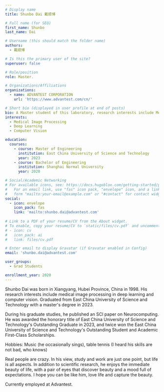 ```yaml
---
# Display name
title: Shunbo Dai 戴顺博

# Full name (for SEO)
first_name: Shunbo
last_name: Dai

# Username (this should match the folder name)
authors:
  - 戴顺博

# Is this the primary user of the site?
superuser: false

# Role/position
role: Master.

# Organizations/Affiliations
organizations:
  - name: ADVANTEST CORPORATION
    url: 'https://www.advantest.com/cn/'

# Short bio (displayed in user profile at end of posts)
bio: A Master student of this laboratory, research interests include Medical Image Processing, Deep Learning and Computer Vision.
interests:
  - Medical Image Processing
  - Deep Learning
  - Computer Vision

education:
  courses:
    - course: Master of Engineering
      institution: East China University of Science and Technology
      year: 2023
    - course: Bachelor of Engineering
      institution: Shanghai Normal University
      year: 2020

# Social/Academic Networking
# For available icons, see: https://docs.hugoblox.com/getting-started/page-builder/#icons
#   For an email link, use "fas" icon pack, "envelope" icon, and a link in the
#   form "mailto:your-email@example.com" or "#contact" for contact widget.
social:
  - icon: envelope
    icon_pack: fas
    link: 'mailto:shunbo.dai@advantest.com'
    
# Link to a PDF of your resume/CV from the About widget.
# To enable, copy your resume/CV to `static/files/cv.pdf` and uncomment the lines below.
# - icon: cv
#   icon_pack: ai
#   link: files/cv.pdf

# Enter email to display Gravatar (if Gravatar enabled in Config)
email: 'shunbo.dai@advantest.com'

user_groups:
  - Grad Students

enrollment_year: 2020
---
```


Shunbo Dai was born in Xiangyang, Hubei Province, China in 1998. His research interests include medical image processing in deep learning and computer vision. Graduated from East China University of Science and Technology with a master's degree in 2023.

During his graduate studies, he published an SCI paper on Neurocomputing. He was awarded the honorary title of East China University of Science and Technology's Outstanding Graduate in 2023, and twice won the East China University of Science and Technology's Outstanding Student and Academic First-Class Scholarships.

Hobbies: Music (he occasionally sings), table tennis (I heard his skills are not bad, who knows)

Real people are crazy. In his view, study and work are just one point, but life is all aspects. In addition to scientific research, he enjoys the immediate beauty of life, with a pair of eyes that discover beauty and a mood full of expectations. I hope you can be like him, love life and capture the beauty.

Currently employed at Advantest.
